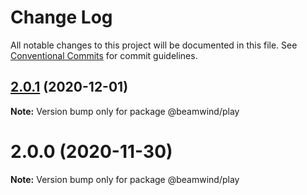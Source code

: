 # Change Log

All notable changes to this project will be documented in this file.
See [Conventional Commits](https://conventionalcommits.org) for commit guidelines.

## [2.0.1](https://github.com/kenoxa/beamwind/compare/@beamwind/play@2.0.0...@beamwind/play@2.0.1) (2020-12-01)

**Note:** Version bump only for package @beamwind/play

# 2.0.0 (2020-11-30)

**Note:** Version bump only for package @beamwind/play
